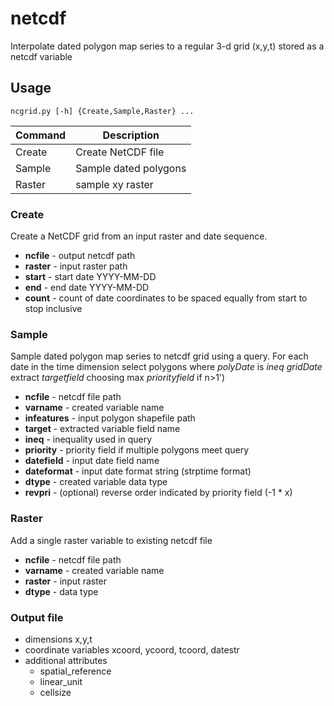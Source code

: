 netcdf
======

Interpolate dated polygon map series to a regular 3-d grid (x,y,t) stored as a netcdf variable


## Usage

`ncgrid.py [-h] {Create,Sample,Raster} ...`

Command | Description           |
--------|-----------------------|
Create  | Create NetCDF file    |
Sample  | Sample dated polygons |
Raster  | sample xy raster      |


### **Create**

Create a NetCDF grid from an input raster and date sequence.

* **ncfile** - output netcdf path
* **raster** - input raster path
* **start** - start date YYYY-MM-DD
* **end** - end date YYYY-MM-DD
* **count** - count of date coordinates to be spaced equally from start to stop inclusive

### **Sample**

Sample dated polygon map series to netcdf grid using a query. For each date in the time dimension select polygons where *polyDate* is *ineq* *gridDate* extract *targetfield* choosing max *priorityfield* if n>1')

* **ncfile** - netcdf file path
* **varname** - created variable name
* **infeatures** - input polygon shapefile path
* **target** - extracted variable field name
* **ineq** - inequality used in query
* **priority** - priority field if multiple polygons meet query
* **datefield** - input date field name
* **dateformat** - input date format string (strptime format)
* **dtype** - created variable data type
* **revpri** - (optional) reverse order indicated by priority field (-1 * x)

### **Raster**

Add a single raster variable to existing netcdf file

* **ncfile** - netcdf file path
* **varname** - created variable name
* **raster** - input raster
* **dtype** - data type

### Output file

* dimensions x,y,t
* coordinate variables xcoord, ycoord, tcoord, datestr 
* additional attributes
    * spatial_reference
    * linear_unit
    * cellsize

